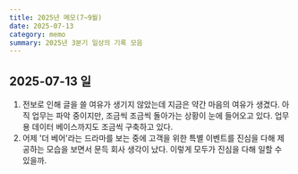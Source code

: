 ```yaml
---
title: 2025년 메모(7~9월)
date: 2025-07-13
category: memo
summary: 2025년 3분기 일상의 기록 모음
---
```


## 2025-07-13 일

1. 전보로 인해 글을 쓸 여유가 생기지 않았는데 지금은 약간 마음의 여유가 생겼다. 아직 업무는 파악 중이지만, 조금씩 조금씩 돌아가는 상황이 눈에 들어오고 있다. 업무용 데이터 베이스까지도 조금씩 구축하고 있다.
2. 어제 '더 베어'라는 드라마를 보는 중에 고객을 위한 특별 이벤트를 진심을 다해 제공하는 모습을 보면서 문득 회사 생각이 났다. 이렇게 모두가 진심을 다해 일할 수 있을까.
